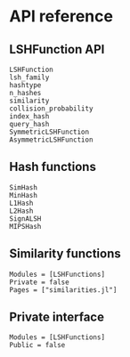 # API reference

## LSHFunction API

```@docs
LSHFunction
lsh_family
hashtype
n_hashes
similarity
collision_probability
index_hash
query_hash
SymmetricLSHFunction
AsymmetricLSHFunction
```

## Hash functions

```@docs
SimHash
MinHash
L1Hash
L2Hash
SignALSH
MIPSHash
```

## Similarity functions

```@autodocs
Modules = [LSHFunctions]
Private = false
Pages = ["similarities.jl"]
```

## Private interface

```@autodocs
Modules = [LSHFunctions]
Public = false
```
